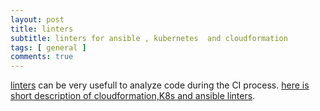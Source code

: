 ```yaml
---
layout: post
title: linters 
subtitle: linters for ansible , kubernetes  and cloudformation 
tags: [ general ]
comments: true
---
```


[linters](https://en.wikipedia.org/wiki/Lint_(software)) can be very usefull to analyze code during the CI process.
[here is short description of cloudformation,K8s and ansible linters](https://github.com/yanivpaz/yanivpaz.github.io/blob/master/_posts/markdowns/linters.md).

